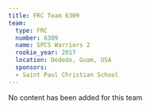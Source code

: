 ```yaml
---
title: FRC Team 6309
team:
  type: FRC
  number: 6309
  name: SPCS Warriors 2
  rookie_year: 2017
  location: Dededo, Guam, USA
  sponsors:
  - Saint Paul Christian School
---
```


No content has been added for this team